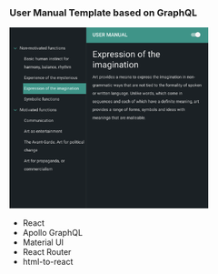 
### User Manual Template based on GraphQL

<img src="desc-manual.png" width="350" title="description">

- React
- Apollo GraphQL
- Material UI
- React Router 
- html-to-react


